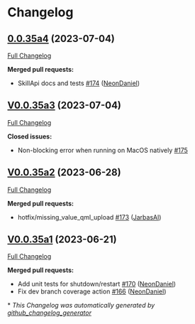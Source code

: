 # Changelog

## [0.0.35a4](https://github.com/OpenVoiceOS/ovos-utils/tree/0.0.35a4) (2023-07-04)

[Full Changelog](https://github.com/OpenVoiceOS/ovos-utils/compare/V0.0.35a3...0.0.35a4)

**Merged pull requests:**

- SkillApi docs and tests [\#174](https://github.com/OpenVoiceOS/ovos-utils/pull/174) ([NeonDaniel](https://github.com/NeonDaniel))

## [V0.0.35a3](https://github.com/OpenVoiceOS/ovos-utils/tree/V0.0.35a3) (2023-07-04)

[Full Changelog](https://github.com/OpenVoiceOS/ovos-utils/compare/V0.0.35a2...V0.0.35a3)

**Closed issues:**

- Non-blocking error when running on MacOS natively [\#175](https://github.com/OpenVoiceOS/ovos-utils/issues/175)

## [V0.0.35a2](https://github.com/OpenVoiceOS/ovos-utils/tree/V0.0.35a2) (2023-06-28)

[Full Changelog](https://github.com/OpenVoiceOS/ovos-utils/compare/V0.0.35a1...V0.0.35a2)

**Merged pull requests:**

- hotfix/missing\_value\_qml\_upload [\#173](https://github.com/OpenVoiceOS/ovos-utils/pull/173) ([JarbasAl](https://github.com/JarbasAl))

## [V0.0.35a1](https://github.com/OpenVoiceOS/ovos-utils/tree/V0.0.35a1) (2023-06-21)

[Full Changelog](https://github.com/OpenVoiceOS/ovos-utils/compare/V0.0.34...V0.0.35a1)

**Merged pull requests:**

- Add unit tests for shutdown/restart [\#170](https://github.com/OpenVoiceOS/ovos-utils/pull/170) ([NeonDaniel](https://github.com/NeonDaniel))
- Fix dev branch coverage action [\#166](https://github.com/OpenVoiceOS/ovos-utils/pull/166) ([NeonDaniel](https://github.com/NeonDaniel))



\* *This Changelog was automatically generated by [github_changelog_generator](https://github.com/github-changelog-generator/github-changelog-generator)*
